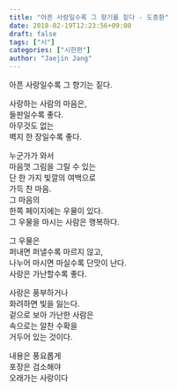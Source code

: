 ```yaml
---
title: "아픈 사랑일수록 그 향기를 짙다 - 도종환"
date: 2018-02-19T12:23:56+09:00
draft: false
tags: ["시"]
categories: ["시한편"]
author: "Jaejin Jang"
---
```


아픈 사랑일수록 그 향기는 짙다.

사랑하는 사람의 마음은,  
들판일수록 좋다.  
아무것도 없는  
벽지 한 장일수록 좋다.

누군가가 와서  
마음껏 그림을 그릴 수 있는  
단 한 가지 빛깔의 여백으로  
가득 찬 마음.  
그 마음의  
한쪽 페이지에는 우물이 있다.  
그 우물을 마시는 사람은 행복하다.

그 우물은  
퍼내면 퍼낼수록 마르지 않고,  
나누어 마시면 마실수록 단맛이 난다.  
사랑은 가난할수록 좋다.

사랑은 풍부하거나  
화려하면 빛을 잃는다.  
겉으로 보아 가난한 사람은  
속으로는 알찬 수확을  
거두어 있는 것이다.

내용은 풍요롭게  
포장은 검소해야  
오래가는 사랑이다
